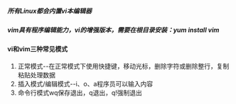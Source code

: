 ##### 所有Linux都会内置vi本编辑器

##### vim具有程序编辑能力，vi的增强版本，需要在根目录安装：yum install vim

#### vi和vim三种常见模式

1.  正常模式--在正常模式下使用快捷键，移动光标，删除字符或删除整行，复制粘贴处理数据
2.  插入模式/编辑模式--i、o、a程序员可以输入内容
3.  命令行模式wq保存退出，q退出，q!强制退出

